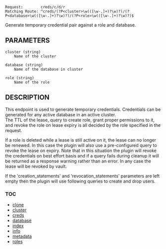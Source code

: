     Request:        creds/c/d/r
    Matching Route: ^creds/(?P<cluster>\w(([\w-.]+)?\w)?)/(?P<database>\w(([\w-.]+)?\w)?)/(?P<role>\w(([\w-.]+)?\w)?)$

Generate temporary credential pair against a role and database.

## PARAMETERS

    cluster (string)
        Name of the cluster

    database (string)
        Name of the database in cluster

    role (string)
        Name of the role

## DESCRIPTION

This endpoint is used to generate temporary credentials. Credentials can be generated
for any active database in an active cluster.  
The TTL of the lease, query to create role, grant proper permissions to it, and revoke
the role on lease expiry is all decided by the role specified in the request.

If a role is deleted while a lease is still active on it, the lease can no longer be
renewed. In this case the plugin will also use a pre-configured query to revoke the
lease on expiry. Note that in this situation the plugin will revoke the credentials
on best effort basis and if a query fails during cleanup it will be returned as a
response warning rather than an error. In any case the lease will be revoked by vault.

If the 'creation_statements' and 'revocation_statements' parameters are left empty then
the plugin will use following queries to create and drop users.


### TOC

 - [clone](./docs/clone.md)
 - [cluster](./docs/cluster.md)
 - [creds](./docs/creds.md)
 - [database](./docs/database.md)
 - [index](./docs/index.md)
 - [info](./docs/info.md)
 - [metadata](./docs/metadata.md)
 - [roles](./docs/roles.md)
